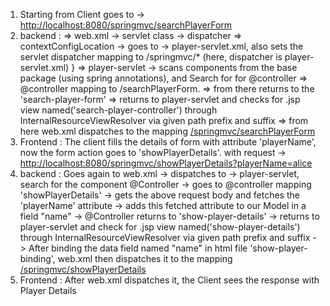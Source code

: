 1. Starting from Client goes to -> [http://localhost:8080/springmvc/searchPlayerForm](http://localhost:8080/springmvc/searchPlayerForm)
2. backend : => web.xml -> servlet class -> dispatcher 
             => contextConfigLocation -> goes to -> player-servlet.xml,
                also sets the servlet dispatcher mapping to /springmvc/*
                (here, dispatcher is player-servlet.xml) } 
             => player-servlet -> scans components from the base package (using spring annotations), and Search for
                for @controller
             => @controller mapping to /searchPlayerForm. 
             => from there returns to the 'search-player-form'
             => returns to player-servlet and checks for .jsp view named('search-player-controller') through InternalResourceViewResolver via given path
                prefix and suffix 
             => from here web.xml dispatches to the mapping [/springmvc/searchPlayerForm]()
3. Frontend : The client fills the details of form with attribute 'playerName', now the 
              form action goes to 'showPlayerDetails'. with request -> [http://localhost:8080/springmvc/showPlayerDetails?playerName=alice](http://localhost:8080/springmvc/showPlayerDetails?playerName=alice)
4. backend :  Goes again to web.xml -> dispatches to -> player-servlet, search for the component @Controller
              -> goes to @controller mapping 'showPlayerDetails' -> gets the above request body and fetches the 'playerName' attribute 
              -> adds this fetched attribute to our Model in a field "name" -> @Controller returns to 'show-player-details'
              -> returns to player-servlet and check for .jsp view named('show-player-details') through InternalResourceViewResolver via given path
                 prefix and suffix -> After binding the data field named "name" in html file 'show-player-binding', 
                 web.xml then dispatches it to the mapping [/springmvc/showPlayerDetails]() 
5. Frontend : After web.xml dispatches it, the Client sees the response with Player Details